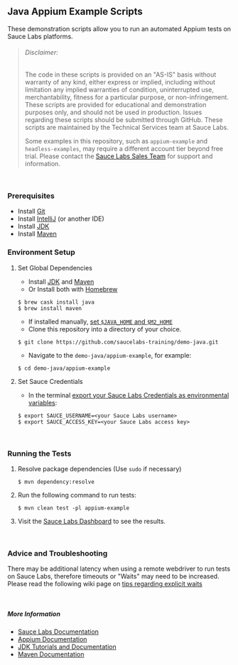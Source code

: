 ## Java Appium Example Scripts

These demonstration scripts allow you to run an automated Appium tests on Sauce Labs platforms.

> ###### Disclaimer:
> The code in these scripts is provided on an "AS-IS" basis without warranty of any kind, either express or implied, including without limitation any implied warranties of condition, uninterrupted use, merchantability, fitness for a particular purpose, or non-infringement. These scripts are provided for educational and demonstration purposes only, and should not be used in production. Issues regarding these scripts should be submitted through GitHub. These scripts are maintained by the Technical Services team at Sauce Labs.
>
> Some examples in this repository, such as `appium-example` and `headless-examples`, may require a different account tier beyond free trial. Please contact the [Sauce Labs Sales Team](https://saucelabs.com/contact) for support and information.

<br />

### Prerequisites
* Install [Git](https://git-scm.com/book/en/v2/Getting-Started-Installing-Git)
* Install [IntelliJ](https://www.jetbrains.com/idea/download/#section=mac) (or another IDE)
* Install [JDK](https://www.oracle.com/technetwork/java/javase/downloads/index.html)
* Install [Maven](https://maven.apache.org/install.html)

### Environment Setup

1. Set Global Dependencies
    * Install [JDK](https://www.oracle.com/technetwork/java/javase/downloads/index.html) and [Maven](https://maven.apache.org/install.html)
    * Or Install both with [Homebrew](http://brew.sh/)
    ```
    $ brew cask install java
    $ brew install maven
    ```
    * If installed manually, [set `$JAVA_HOME` and `$M2_HOME`](https://docs.oracle.com/cd/E21454_01/html/821-2532/inst_cli_jdk_javahome_t.html)
    * Clone this repository into a directory of your choice.
    ```
    $ git clone https://github.com/saucelabs-training/demo-java.git
    ```
    * Navigate to the `demo-java/appium-example`, for example:
    ```
    $ cd demo-java/appium-example
    ```

2. Set Sauce Credentials
    * In the terminal [export your Sauce Labs Credentials as environmental variables](https://wiki.saucelabs.com/display/DOCS/Best+Practice%3A+Use+Environment+Variables+for+Authentication+Credentials):
    ```
    $ export SAUCE_USERNAME=<your Sauce Labs username>
    $ export SAUCE_ACCESS_KEY=<your Sauce Labs access key>
    ```
 
 <br />
 
### Running the Tests

1. Resolve package dependencies (Use `sudo` if necessary)
	```
	$ mvn dependency:resolve
	```
2. Run the following command to run tests:
	```
	$ mvn clean test -pl appium-example
	```
3. Visit the [Sauce Labs Dashboard](https://saucelabs.com/beta/dashboard/) to see the results.

<br />

### Advice and Troubleshooting

There may be additional latency when using a remote webdriver to run tests on Sauce Labs, therefore timeouts or "Waits" may need to be increased. Please read the following wiki page on [tips regarding explicit waits](https://wiki.saucelabs.com/display/DOCS/Best+Practice%3A+Use+Explicit+Waits)

<br />

##### More Information
* [Sauce Labs Documentation](https://wiki.saucelabs.com/)
* [Appium Documentation](http://appium.io/slate/en/master/)
* [JDK Tutorials and Documentation](https://blogs.oracle.com/thejavatutorials/)
* [Maven Documentation](https://maven.apache.org/guides/)
